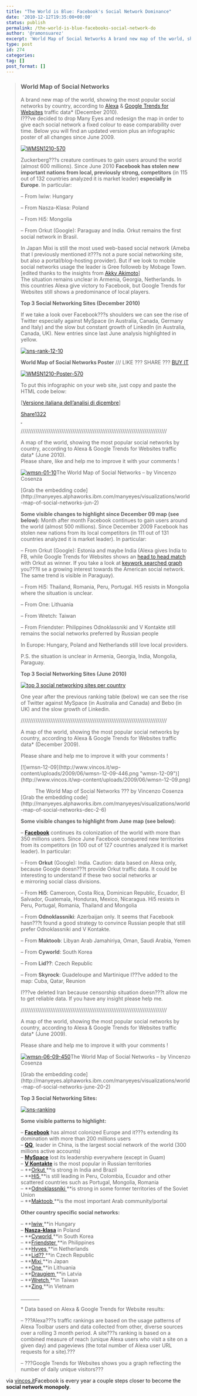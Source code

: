 ```yaml
---
title: "The World is Blue: Facebook's Social Network Dominance"
date: '2010-12-12T19:35:00+00:00'
status: publish
permalink: /the-world-is-blue-facebooks-social-network-do
author: '@ramonsuarez'
excerpt: 'World Map of Social Networks A brand new map of the world, showing the most popular social networks by country, according to Alexa & Google Trends for Websites traffic data\* (December 2010). I???ve decided to drop Many Eyes and redesign the map in o...'
type: post
id: 274
categories:
tag: []
post_format: []
---
```

> ### World Map of Social Networks
> 
> A brand new map of the world, showing the most popular social networks by country, according to [Alexa](http://www.alexa.com/) & [Google Trends for Websites](http://trends.google.com/websites) traffic data\* (December 2010).  
> I???ve decided to drop Many Eyes and redesign the map in order to give each social network a fixed colour to ease comparability over time. Below you will find an updated version plus an infographic poster of all changes since June 2009.
> 
> [![](http://www.vincos.it/wp-content/uploads/2010/12/WMSN1210-570.png "WMSN1210-570")](http://www.vincos.it/wp-content/uploads/2010/12/WMSN1210.png)
> 
> Zuckerberg???s creature continues to gain users around the world (almost 600 millions). Since June 2010 **Facebook has stolen new important nations from local, previously strong, competitors** (in 115 out of 132 countries analyzed it is market leader) **especially in Europe**. In particular:
> 
> – From Iwiw: Hungary
> 
> – From Nasza-Klasa: Poland
> 
> – From Hi5: Mongolia
> 
> – From Orkut (Google): Paraguay and India. Orkut remains the first social network in Brasil.
> 
> In Japan Mixi is still the most used web-based social network (Ameba that I previously mentioned it???s not a pure social networking site, but also a portal/blog-hosting provider). But if we look to mobile social networks usage the leader is Gree followeb by Mobage Town. \[edited thanks to the insights from [Akky Akimoto](http://asiajin.com/blog/2010/08/14/what-are-japans-top-5-social-services-heres-a-quick-overview/)\]  
> The situation remains unclear in Armenia, Georgia, Netherlands. In this countries Alexa give victory to Facebook, but Google Trends for Websites still shows a predominance of local players.
> 
> **Top 3 Social Networking Sites (December 2010)**
> 
> If we take a look over Facebook???s shoulders we can see the rise of Twitter especially against MySpace (in Australia, Canada, Germany and Italy) and the slow but constant growth of LinkedIn (in Australia, Canada, UK). New entries since last June analysis highlighted in yellow.
> 
> [![](http://www.vincos.it/wp-content/uploads/2010/12/sns-rank-12-10.png "sns-rank-12-10")](http://www.vincos.it/wp-content/uploads/2010/12/sns-rank-12-10.png)
> 
> **World Map of Social Networks Poster** /// LIKE ??? SHARE ??? [BUY IT](http://www.imagekind.com/The-World-Map-of-Social-Networks_art?IMID=c6f66c58-66e1-4c39-b330-a3fb13c82334)
> 
> [![](http://www.vincos.it/wp-content/uploads/2010/12/WMSN1210-Poster-570.png "WMSN1210-Poster-570")](http://www.vincos.it/wp-content/uploads/2010/12/WMSN1210-Poster.png)
> 
> To put this infographic on your web site, just copy and paste the HTML code below:
> 
> \[[Versione italiana dell’analisi di dicembre](http://www.vincos.it/2010/12/10/la-mappa-dei-social-network-nel-mondo-dicembre-2010/)\]
> 
> [<span><span style="cursor:pointer;"><span>Share</span></span><span></span><span><span>1322</span></span></span>](http://www.facebook.com/sharer.php?u=http%3A%2F%2Fwww.vincos.it%2Fworld-map-of-social-networks%2F&t=World%20Map%20of%20Social%20Networks%20%7C%20Vincos%20Blog&src=sp)
> 
> <span style="line-height:1;vertical-align:middle;display:inline-block;text-align:center;"><span style="padding:0;margin:0;text-indent:0;font-size:1px;display:inline-block;"><span>[<span>in</span><span>Share</span>](http://www.vincos.it/world-map-of-social-networks#)</span></span><span style="padding:0;margin:0;text-indent:0;font-size:1px;display:inline-block;"><span><span><span><span>16</span></span></span></span></span></span>
> 
> ///////////////////////////////////////////////////////////////////////////////
> 
> A map of the world, showing the most popular social networks by country, according to Alexa & Google Trends for Websites traffic data\* (June 2010).  
> Please share, like and help me to improve it with your comments !
> 
> [![wmsn-01-10](http://www.vincos.it/wp-content/uploads/2010/06/wmsn-01-10-446.png "wmsn-01-10")](http://www.vincos.it/wp-content/uploads/2010/06/wmsn-01-10.png)The World Map of Social Networks – by Vincenzo Cosenza
> 
> </div> [Grab the embedding code](http://manyeyes.alphaworks.ibm.com/manyeyes/visualizations/world-map-of-social-networks-jun-2)
> 
>  **Some visible changes to highlight since December 09 map (see below):** Month after month Facebook continues to gain users around the world (almost 500 millions). Since December 2009 Facebook has stolen new nations from its local competitors (in 111 out of 131 countries analyzed it is market leader). In particular:
> 
>  – From Orkut (Google): Estonia and maybe India (Alexa gives India to FB, while Google Trends for Websites shows an [head to head match ](http://trends.google.com/websites?q=facebook.com2C+orkut.com&geo=IN&date=mtd&sort=0)with Orkut as winner. If you take a look at [keywork searched graph](http://www.google.com/insights/search/#q=facebook%2Corkut&geo=IN&date=today%2012-m&cmpt=q) you???ll se a growing interest towards the American social network. The same trend is visible in Paraguay).
> 
> – From Hi5: Thailand, Romania, Peru, Portugal. Hi5 resists in Mongolia where the situation is unclear.
> 
> – From One: Lithuania
> 
> – From Wretch: Taiwan
> 
> – From Friendster: Philippines Odnoklassniki and V Kontakte still remains the social networks preferred by Russian people
> 
> In Europe: Hungary, Poland and Netherlands still love local providers.
> 
> P.S. the situation is unclear in Armenia, Georgia, India, Mongolia, Paraguay.
> 
> **Top 3 Social Networking Sites (June 2010)**
> 
>  [![top 3 social networking sites per country](http://www.vincos.it/wp-content/uploads/2009/06/sns-rank-01-10.png "sns-rank-01-10")](http://www.vincos.it/wp-content/uploads/2009/06/sns-rank-01-10.png)
> 
> One year after the previous ranking table (below) we can see the rise of Twitter against MySpace (in Australia and Canada) and Bebo (in UK) and the slow growth of Linkedin.
> 
> ///////////////////////////////////////////////////////////////////////////////
> 
> A map of the world, showing the most popular social networks by country, according to Alexa & Google Trends for Websites traffic data\* (December 2009).
> 
> Please share and help me to improve it with your comments !
> 
> <dl><dt>[![wmsn-12-09](http://www.vincos.it/wp-content/uploads/2009/06/wmsn-12-09-446.png "wmsn-12-09")](http://www.vincos.it/wp-content/uploads/2009/06/wmsn-12-09.png)</dt></dl><dd>The World Map of Social Networks ??? by Vincenzo Cosenza</dd>[Grab the embedding code](http://manyeyes.alphaworks.ibm.com/manyeyes/visualizations/world-map-of-social-networks-dec-2-6)
> 
> **Some visible changes to highlight from June map (see below):**
> 
>  – **[Facebook](http://www.facebook.com)** continues its colonization of the world with more than 350 millions users. Since June Facebook conquered new territories from its competitors (in 100 out of 127 countries analyzed it is market leader). In particular:
> 
> – From **Orkut** (Google): India. Caution: data based on Alexa only, because Google doesn???t provide Orkut traffic data. It could be interesting to understand if these two social networks ar  
> e mirroring social class divisions.
> 
> – From **Hi5**: Cameroon, Costa Rica, Dominican Republic, Ecuador, El Salvador, Guatemala, Honduras, Mexico, Nicaragua. Hi5 resists in Peru, Portugal, Romania, Thailand and Mongolia
> 
> – From **Odnoklassniki**: Azerbaijan only. It seems that Facebook hasn???t found a good strategy to convince Russian people that still prefer Odnoklassniki and V Kontakte.
> 
> – From **Maktoob**: Libyan Arab Jamahiriya, Oman, Saudi Arabia, Yemen
> 
> – From **Cyworld**: South Korea
> 
> – From **Lid??**: Czech Republic
> 
> – From **Skyrock**: Guadeloupe and Martinique I???ve added to the map: Cuba, Qatar, Reunion
> 
> I???ve deleted Iran because censorship situation doesn???t allow me to get reliable data. If you have any insight please help me.
> 
> ///////////////////////////////////////////////////////////////////////////////
> 
> A map of the world, showing the most popular social networks by country, according to Alexa & Google Trends for Websites traffic data\* (June 2009).
> 
> Please share and help me to improve it with your comments !
> 
> [![wmsn-06-09-450](http://www.vincos.it/wp-content/uploads/2009/06/wmsn-06-09-450.png "wmsn-06-09-450")](http://www.vincos.it/wp-content/uploads/2009/06/wmsn-06-09.png)The World Map of Social Networks – by Vincenzo Cosenza
> 
> </div> [Grab the embedding code](http://manyeyes.alphaworks.ibm.com/manyeyes/visualizations/world-map-of-social-networks-june-20-2)
> 
> **Top 3 Social Networking Sites:**
> 
> [![sns-ranking](http://www.vincos.it/wp-content/uploads/2009/06/sns-ranking.png "sns-ranking")](http://www.vincos.it/wp-content/uploads/2009/06/sns-ranking.png)
> 
>    
> **Some visible patterns to highlight:**
> 
> – **[Facebook](http://www.facebook.com)** has almost colonized Europe and it???s extending its domination with more than 200 millions users  
> – **[QQ](http://www.qq.com/)**, leader in China, is the largest social network of the world (300 millions active accounts)  
> – **[MySpace](http://www.myspace.com/)** lost its leadership everywhere (except in Guam)  
> – **[V Kontakte](http://vkontakte.ru/)** is the most popular in Russian territories  
> – **[Orkut ](http://www.orkut.com/)**is strong in India and Brazil  
> – **[Hi5 ](http://hi5.com/)**is still leading in Peru, Colombia, Ecuador and other scattered countries such as Portugal, Mongolia, Romania  
> – **[Odnoklassniki ](http://www.odnoklassniki.ru/)**is strong in some former territories of the Soviet Union  
> – **[Maktoob ](http://www.maktoob.com/)**is the most important Arab community/portal
> 
> **Other country specific social networks:**
> 
> – **[Iwiw ](http://www.iwiw.hu/)**in Hungary  
> – **[Nasza-klasa](http://nasza-klasa.pl/)** in Poland  
> – **[Cyworld ](http://www.cyworld.com/)**in South Korea  
> – **[Friendster ](http://www.friendster.com/)**in Philippines  
> – **[Hyves ](http://hyves.nl/)**in Netherlands  
> – **[Lid?? ](http://lide.cz/)**in Czech Republic  
> – **[Mixi ](http://mixi.jp/)**in Japan  
> – **[One ](http://one.lt/)**in Lithuania  
> – **[Draugiem ](http://www.draugiem.lv/)**in Latvia  
> – **[Wretch ](http://wretch.cc/)**in Taiwan  
> – **[Zing ](http://zing.vn/)**in Vietnam
> 
> \_\_\_\_\_\_\_\_
> 
> \* Data based on Alexa & Google Trends for Website results:
> 
> – ???Alexa???s traffic rankings are based on the usage patterns of Alexa Toolbar users and data collected from other, diverse sources over a rolling 3 month period. A site???s ranking is based on a combined measure of reach (unique Alexa users who visit a site on a given day) and pageviews (the total number of Alexa user URL requests for a site).???
> 
> – ???Google Trends for Websites shows you a graph reflecting the number of daily unique visitors???
> 
> </div>

via [vincos.it](http://www.vincos.it/world-map-of-social-networks/)</div>Facebook is every year a couple steps closer to become the **social network monopoly**.

</div>